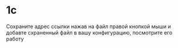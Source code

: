 # 1c
Сохраните адрес ссылки нажав на файл правой кнопкой мыши и добавте схраненный файл в вашу конфигурацию, 
посмотрите его работу

